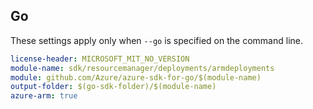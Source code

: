 ## Go

These settings apply only when `--go` is specified on the command line.


``` yaml $(go) && $(track2)
license-header: MICROSOFT_MIT_NO_VERSION
module-name: sdk/resourcemanager/deployments/armdeployments
module: github.com/Azure/azure-sdk-for-go/$(module-name)
output-folder: $(go-sdk-folder)/$(module-name)
azure-arm: true
```
